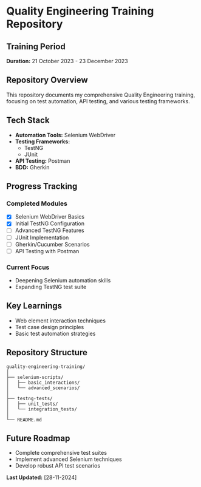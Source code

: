 # Quality Engineering Training Repository

## Training Period
**Duration:** 21 October 2023 - 23 December 2023

## Repository Overview
This repository documents my comprehensive Quality Engineering training, focusing on test automation, API testing, and various testing frameworks.

## Tech Stack
- **Automation Tools:** Selenium WebDriver
- **Testing Frameworks:** 
  - TestNG
  - JUnit
- **API Testing:** Postman
- **BDD:** Gherkin

## Progress Tracking

### Completed Modules
- [x] Selenium WebDriver Basics
- [x] Initial TestNG Configuration
- [ ] Advanced TestNG Features
- [ ] JUnit Implementation
- [ ] Gherkin/Cucumber Scenarios
- [ ] API Testing with Postman

### Current Focus
- Deepening Selenium automation skills
- Expanding TestNG test suite

## Key Learnings
- Web element interaction techniques
- Test case design principles
- Basic test automation strategies

## Repository Structure
```
quality-engineering-training/
│
├── selenium-scripts/
│   ├── basic_interactions/
│   └── advanced_scenarios/
│
├── testng-tests/
│   ├── unit_tests/
│   └── integration_tests/
│
└── README.md
```

## Future Roadmap
- Complete comprehensive test suites
- Implement advanced Selenium techniques
- Develop robust API test scenarios

**Last Updated:** [28-11-2024]